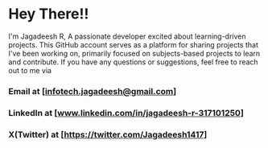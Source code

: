 # Hey There!!

I'm Jagadeesh R, A passionate developer excited about learning-driven projects. 
This GitHub account serves as a platform for sharing projects that I've been working on, primarily focused on subjects-based projects to learn and contribute.
If you have any questions or suggestions, feel free to reach out to me via 

### Email at [infotech.jagadeesh@gmail.com]

### LinkedIn at [www.linkedin.com/in/jagadeesh-r-317101250]

### X(Twitter) at [https://twitter.com/Jagadeesh1417]

